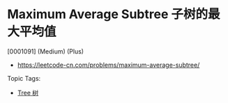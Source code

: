# Maximum Average Subtree 子树的最大平均值

[0001091] (Medium) (Plus)

- https://leetcode-cn.com/problems/maximum-average-subtree/

Topic Tags:

- [Tree 树](https://leetcode-cn.com/tag/tree/)
